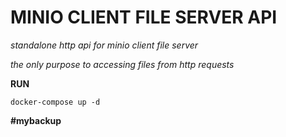 # MINIO CLIENT FILE SERVER API
_standalone http api for minio client file server_

_the only purpose to accessing files from http requests_

**RUN**

`docker-compose up -d`


**#mybackup**